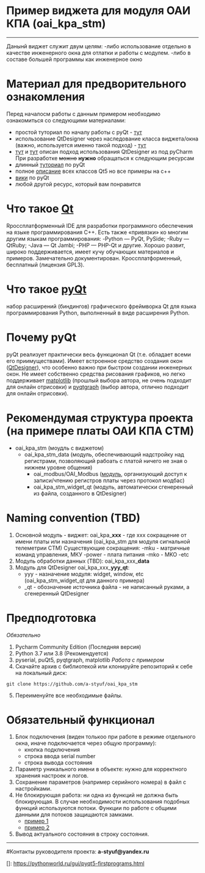 ﻿# Пример виджета для модуля ОАИ КПА (oai_kpa_stm) 
_______
Данынй виджет служит двум целям: 
-либо использование отдельно в качестве инженерного окна для отлатки и работы с модулем.
-либо в составе большей программы как инженерное окно 

# Материал для предворительного ознакомления
Перед началосм работы с данным примером необходимо ознакомиться со следующими материалами:
- простой туториал по началу работы с pyQt - [тут](https://pythonworld.ru/gui/pyqt5-firstprograms.html)
- использование QtDesigner через наследование класса виджета/окна (важно, используется именно такой подход) - [тут](https://tproger.ru/translations/python-gui-pyqt/)
- [тут](https://cucumbler.ru/blog/articles/nastrojka-pycharm-dlja-raboty-s-bibliotekoj-pyqt5.html) и [тут](https://pythonpyqt.com/how-to-install-pyqt5-in-pycharm/) описан подход использования QtDesigner из под pyCharm
При разработке ~~можно~~ **нужно** обращаться к следующим ресурсам
- длинный [туториал](https://python-scripts.com/pyqt5) по pyQt
- полное [описание](https://doc.qt.io/qt-5/index.html) всех классов Qt5 но все примеры на c++
- [вики](https://wiki.python.org/moin/PyQt/Tutorials) по pyQt
- любой другой ресурс, который вам понравится

# Что такое [Qt](https://ru.wikipedia.org/wiki/Qt)
Rроссплатформенный IDE для разработки программного обеспечения на языке программирования C++. 
Есть также «привязки» ко многим другим языкам программирования: 
-Python — PyQt, PySide;
-Ruby — QtRuby;
-Java — Qt Jambi;
-PHP — PHP-Qt и другие.
Хорошо развит, широко поддерживается, имеет кучу обучающих материалов и примеров. Замечательно документирован. Кроссплатформенный, бесплатный (лицензия GPL3).

# Что такое [pyQt](https://ru.wikipedia.org/wiki/PyQt)
набор расширений (биндингов) графического фреймворка Qt для языка программирования Python, выполненный в виде расширения Python.

# Почему pyQt
pyQt реализует практически весь функционал Qt (т.е. обладает всеми его приимуществами). Имеет встроенное средство создания окон ([QtDesigner](https://ru.wikipedia.org/wiki/Qt_Designer)), что особенно важно при быстром создании инженерных окон.
Не имеет собственно средства рисования графиков, но легко поддерживает [matplotlib](https://pythonspot.com/pyqt5-matplotlib/) (прошлый выбора автора, не очень подходит для онлайн отрисовки) и [pyqtgraph](http://www.pyqtgraph.org/) (выбор автора, отлично подходит для онлайн отрисовки).

# Рекомендумая структура проекта (на примере платы ОАИ КПА СТМ)
* oai_kpa_stm (моудль с виджетом)
	* oai_kpa_stm_data (модуль, обеспечивающий надстройку над регистрами, позволяющий рабоать с платой ничего не зная о нижнем уровне общения)
		* oai_modbus/OAI_Modbus ([модуль](https://github.com/CrinitusFeles/OAI_Modbus), организующий доступ к записи/чтению регистров платы через протокол модбас)
		* oai_kpa_stm_widget_qt (модуль, автоматически сгенеренный из файла, созданного в QtDesigner)

# Naming convention (TBD)
1. Основной модуль - виджет:
    oai_kpa_**xxx** - где xxx сокращение от имени платы или назначения (oai_kpa_stm для модуля сигнальной телеметрии СТМ)
    Существующие сокращения: 
    -mku - матричные команд управления, МКУ
    -power - плата питания
    -mko - MKO
    -etc
2. Модуль обработки данных (TBD):
    oai_kpa_xxx_**data**
3. Модуль для QtDesigner 
    oai_kpa_xxx_**yyy_qt**:
      - yyy - назначение модуля: widget, window, etc (oai_kpa_stm_widget_qt для данного примера)
      - _qt - обозначение источника файла - не написанный руками, а сгенеренный QtDesigner

# Предподготовка
_Обязательно_
1. Pycharm Community Edition (Последняя версия)
2. Python 3.7 или 3.8 (Рекомендуется)
3. pyserial, puQt5, pyqtgraph, matplotlib
_Работа с примером_
4. Скачайте архив с библиотекой или клонируйте репозиторий к себе на локальный диск:
```
git clone https://github.com/a-styuf/oai_kpa_stm
```
5. Переименуйте все необходимые файлы.

# Обязательный функционал
1. Блок подключения (виден толькоо при работе в режиме отдельного окна, иначе подключается через общую программу):
    - кнопка подключения
    - строка ввода serial number
    - строка вывода состояния
2. Параметр уникального имени в объекте: нужно для корректного хранения настроек и логов.
3. Сохранение параметров (например серийного номера) в файл с настройками.
4. Не блокирующая работа: ни одна из функций не должна быть блокирующая. В случае необходимости использования подобных функций используются потоки. Функции по работе с общими данными для потоков защищаются замками.
    - [пример 1](https://habr.com/ru/post/149420/)
    - [пример 2](https://python-scripts.com/threading)
5. Вывод актуального состояния в строку состояния.

------
#Контакты руководителя проекта: __a-styuf@yandex.ru__  



[]: https://pythonworld.ru/gui/pyqt5-firstprograms.html